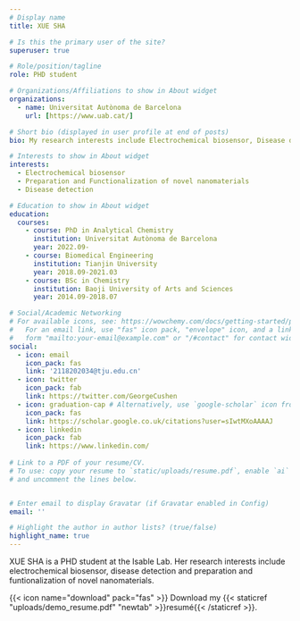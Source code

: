 ```yaml
---
# Display name
title: XUE SHA

# Is this the primary user of the site?
superuser: true

# Role/position/tagline
role: PHD student

# Organizations/Affiliations to show in About widget
organizations:
  - name: Universitat Autònoma de Barcelona
    url: [https://www.uab.cat/]

# Short bio (displayed in user profile at end of posts)
bio: My research interests include Electrochemical biosensor, Disease detection and Preparation and Functionalization of nanomaterials.

# Interests to show in About widget
interests:
  - Electrochemical biosensor
  - Preparation and Functionalization of novel nanomaterials
  - Disease detection

# Education to show in About widget
education:
  courses:
    - course: PhD in Analytical Chemistry
      institution: Universitat Autònoma de Barcelona
      year: 2022.09-
    - course: Biomedical Engineering
      institution: Tianjin University
      year: 2018.09-2021.03
    - course: BSc in Chemistry
      institution: Baoji University of Arts and Sciences
      year: 2014.09-2018.07

# Social/Academic Networking
# For available icons, see: https://wowchemy.com/docs/getting-started/page-builder/#icons
#   For an email link, use "fas" icon pack, "envelope" icon, and a link in the
#   form "mailto:your-email@example.com" or "/#contact" for contact widget.
social:
  - icon: email
    icon_pack: fas
    link: '2118202034@tju.edu.cn'
  - icon: twitter
    icon_pack: fab
    link: https://twitter.com/GeorgeCushen
  - icon: graduation-cap # Alternatively, use `google-scholar` icon from `ai` icon pack
    icon_pack: fas
    link: https://scholar.google.co.uk/citations?user=sIwtMXoAAAAJ
  - icon: linkedin
    icon_pack: fab
    link: https://www.linkedin.com/
    
# Link to a PDF of your resume/CV.
# To use: copy your resume to `static/uploads/resume.pdf`, enable `ai` icons in `params.toml`,
# and uncomment the lines below.


# Enter email to display Gravatar (if Gravatar enabled in Config)
email: ''

# Highlight the author in author lists? (true/false)
highlight_name: true
---
```


XUE SHA is a PHD student at the Isable Lab. Her research interests include electrochemical biosensor, disease detection and preparation and funtionalization of novel nanomaterials. 

{{< icon name="download" pack="fas" >}} Download my {{< staticref "uploads/demo_resume.pdf" "newtab" >}}resumé{{< /staticref >}}.
